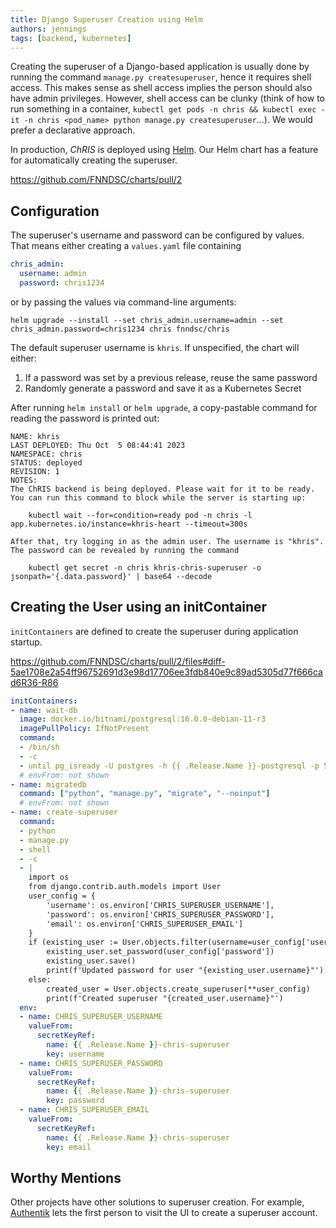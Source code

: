 ```yaml
---
title: Django Superuser Creation using Helm
authors: jennings
tags: [backend, kubernetes]
---
```


Creating the superuser of a Django-based application is usually done by running the command
`manage.py createsuperuser`, hence it requires shell access. This makes sense as shell access
implies the person should also have admin privileges. However, shell access can be clunky
(think of how to run something in a container, `kubectl get pods -n chris && kubectl exec -it -n chris <pod_name> python manage.py createsuperuser`...).
We would prefer a declarative approach.

<!--truncate-->

In production, _ChRIS_ is deployed using [Helm](https://helm.sh/). Our Helm chart has a feature
for automatically creating the superuser.

https://github.com/FNNDSC/charts/pull/2

## Configuration

The superuser's username and password can be configured by values. That means either creating a
`values.yaml` file containing

```yaml
chris_admin:
  username: admin
  password: chris1234
```

or by passing the values via command-line arguments:

```shell
helm upgrade --install --set chris_admin.username=admin --set chris_admin.password=chris1234 chris fnndsc/chris
```

The default superuser username is `khris`. If unspecified, the chart will either:

1. If a password was set by a previous release, reuse the same password 
2. Randomly generate a password and save it as a Kubernetes Secret

After running `helm install` or `helm upgrade`, a copy-pastable command for reading the password is printed out:

```
NAME: khris
LAST DEPLOYED: Thu Oct  5 08:44:41 2023
NAMESPACE: chris
STATUS: deployed
REVISION: 1
NOTES:
The ChRIS backend is being deployed. Please wait for it to be ready.
You can run this command to block while the server is starting up:

    kubectl wait --for=condition=ready pod -n chris -l app.kubernetes.io/instance=khris-heart --timeout=300s

After that, try logging in as the admin user. The username is "khris".
The password can be revealed by running the command

    kubectl get secret -n chris khris-chris-superuser -o jsonpath='{.data.password}' | base64 --decode
```

## Creating the User using an initContainer

`initContainers` are defined to create the superuser during application startup.

https://github.com/FNNDSC/charts/pull/2/files#diff-5ae1708e2a54ff96752691d3e98d17706ee3fdb840e9c89ad5305d77f666cad6R36-R86

```yaml
initContainers:
- name: wait-db
  image: docker.io/bitnami/postgresql:16.0.0-debian-11-r3
  imagePullPolicy: IfNotPresent
  command:
  - /bin/sh
  - -c
  - until pg_isready -U postgres -h {{ .Release.Name }}-postgresql -p 5432; do sleep 1; done
  # envFrom: not shown
- name: migratedb
  command: ["python", "manage.py", "migrate", "--noinput"]
  # envFrom: not shown
- name: create-superuser
  command:
  - python
  - manage.py
  - shell
  - -c
  - |
    import os
    from django.contrib.auth.models import User
    user_config = {
        'username': os.environ['CHRIS_SUPERUSER_USERNAME'],
        'password': os.environ['CHRIS_SUPERUSER_PASSWORD'],
        'email': os.environ['CHRIS_SUPERUSER_EMAIL']
    }
    if (existing_user := User.objects.filter(username=user_config['username']).first()) is not None:
        existing_user.set_password(user_config['password'])
        existing_user.save()
        print(f'Updated password for user "{existing_user.username}"')
    else:
        created_user = User.objects.create_superuser(**user_config)
        print(f'Created superuser "{created_user.username}"')
  env:
  - name: CHRIS_SUPERUSER_USERNAME
    valueFrom:
      secretKeyRef:
        name: {{ .Release.Name }}-chris-superuser
        key: username
  - name: CHRIS_SUPERUSER_PASSWORD
    valueFrom:
      secretKeyRef:
        name: {{ .Release.Name }}-chris-superuser
        key: password
  - name: CHRIS_SUPERUSER_EMAIL
    valueFrom:
      secretKeyRef:
        name: {{ .Release.Name }}-chris-superuser
        key: email
```

## Worthy Mentions

Other projects have other solutions to superuser creation. For example,
[Authentik](https://github.com/goauthentik/authentik) lets the first person to
visit the UI to create a superuser account.
